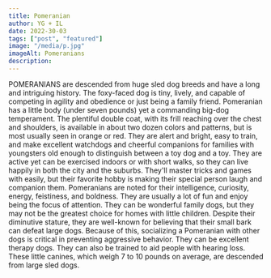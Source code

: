 ```yaml
---
title: Pomeranian
author: YG + IL
date: 2022-30-03
tags: ["post", "featured"]
image: "/media/p.jpg"
imageAlt: Pomeranians
description:
---
```


POMERANIANS are descended from huge sled dog breeds and have a long and intriguing history. The foxy-faced dog is tiny, lively, and capable of competing in agility and obedience or just being a family friend. Pomeranian has a little body (under seven pounds) yet a commanding big-dog temperament. The plentiful double coat, with its frill reaching over the chest and shoulders, is available in about two dozen colors and patterns, but is most usually seen in orange or red. They are alert and bright, easy to train, and make excellent watchdogs and cheerful companions for families with youngsters old enough to distinguish between a toy dog and a toy. They are active yet can be exercised indoors or with short walks, so they can live happily in both the city and the suburbs. They'll master tricks and games with easily, but their favorite hobby is making their special person laugh and companion them. Pomeranians are noted for their intelligence, curiosity, energy, feistiness, and boldness. They are usually a lot of fun and enjoy being the focus of attention. They can be wonderful family dogs, but they may not be the greatest choice for homes with little children. Despite their diminutive stature, they are well-known for believing that their small bark can defeat large dogs. Because of this, socializing a Pomeranian with other dogs is critical in preventing aggressive behavior. They can be excellent therapy dogs. They can also be trained to aid people with hearing loss. These little canines, which weigh 7 to 10 pounds on average, are descended from large sled dogs.
